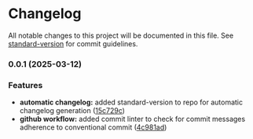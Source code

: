 # Changelog

All notable changes to this project will be documented in this file. See [standard-version](https://github.com/conventional-changelog/standard-version) for commit guidelines.

### 0.0.1 (2025-03-12)


### Features

* **automatic changelog:** added standard-version to repo for automatic changelog generation ([15c729c](https://github.com/mokkapps/changelog-generator-demo/commits/15c729ce31b5d099d1ce849762267f02b1e65da9))
* **github workflow:** added commit linter to check for commit messages adherence to conventional commit ([4c981ad](https://github.com/mokkapps/changelog-generator-demo/commits/4c981ada5da04b9b92bf790f59ca1868c5b507a5))
